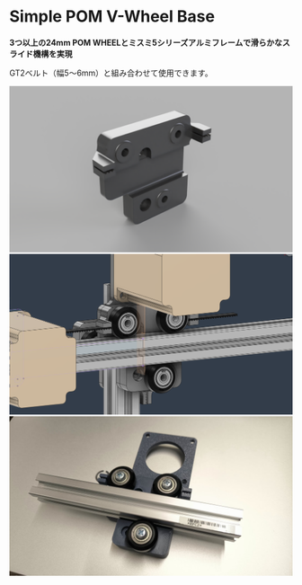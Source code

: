 # Simple POM V-Wheel Base

**3つ以上の24mm POM WHEELとミスミ5シリーズアルミフレームで滑らかなスライド機構を実現**

GT2ベルト（幅5～6mm）と組み合わせて使用できます。

!["使用例"](0c7cdda2-fad1-4356-b496-36594b6fdecd.PNG)
!["使用例"](Screenshot_2025-09-08_200107.png)
!["使用例"](IMG_20250908_200150.jpg)
